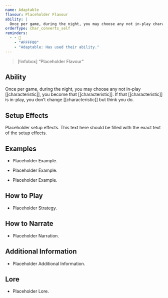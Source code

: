 ```yaml
---
name: Adaptable
flavour: Placeholder Flavour
ability: |
  Once per game, during the night, you may choose any not in-play characteristic, you become that characteristic. If that characteristic is in-play, you don’t change characteristic but think you do.
orderType: char_converts_self
reminders:
  - - 🔄
    - "#FFFF00"
    - "Adaptable: Has used their ability."
---
```

> [!infobox]
>  “Placeholder Flavour”

## Ability
Once per game, during the night, you may choose any not in-play [[characteristic]], you become that [[characteristic]]. If that [[characteristic]] is in-play, you don’t change [[characteristic]] but think you do.

## Setup Effects
Placeholder setup effects. This text here should be filled with the exact text of the setup effects.

## Examples
- Placeholder Example.

- Placeholder Example.

- Placeholder Example.

## How to Play
- Placeholder Strategy.

## How to Narrate
- Placeholder Narration.

## Additional Information
- Placeholder Additional Information.

## Lore
- Placeholder Lore.